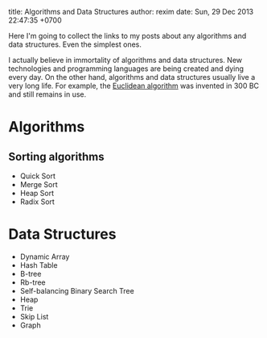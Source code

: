 title: Algorithms and Data Structures
author: rexim
date: Sun, 29 Dec 2013 22:47:35 +0700

Here I'm going to collect the links to my posts about any algorithms
and data structures. Even the simplest ones.

I actually believe in immortality of algorithms and data
structures. New technologies and programming languages are being
created and dying every day. On the other hand, algorithms and data
structures usually live a very long life. For example, the
[Euclidean algorithm](http://en.wikipedia.org/wiki/Euclidean_algorithm)
was invented in 300 BC and still remains in use.

# Algorithms #

## Sorting algorithms ##

* Quick Sort
* Merge Sort
* Heap Sort
* Radix Sort

# Data Structures #

* Dynamic Array
* Hash Table
* B-tree
* Rb-tree
* Self-balancing Binary Search Tree
* Heap
* Trie
* Skip List
* Graph
